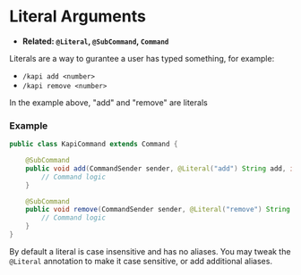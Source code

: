 # Literal Arguments

- **Related: `@Literal`, `@SubCommand`, `Command`**

Literals are a way to gurantee a user has typed something, for example:
- `/kapi add <number>`
- `/kapi remove <number>`

In the example above, "add" and "remove" are literals

### Example

```java
public class KapiCommand extends Command {

    @SubCommand
    public void add(CommandSender sender, @Literal("add") String add, int number) {
        // Command logic
    }

    @SubCommand
    public void remove(CommandSender sender, @Literal("remove") String add, int number) {
        // Command logic
    }
}
```

By default a literal is case insensitive and has no aliases.
You may tweak the `@Literal` annotation to make it case sensitive,
or add additional aliases.




